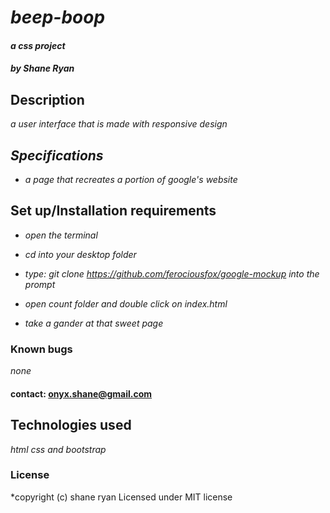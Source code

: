 # _beep-boop_

#### _a css project_

#### _by Shane Ryan_

## Description

_a user interface that is made with responsive design_

## _Specifications_

  * _a page that recreates a portion of google's website_

## Set up/Installation requirements

  * _open the terminal_

  * _cd into your desktop folder_

  * _type: git clone https://github.com/ferociousfox/google-mockup into the prompt_

  * _open count folder and double click on index.html_

  * _take a gander at that sweet page_



### Known bugs

_none_

#### contact: onyx.shane@gmail.com

## Technologies used

_html css and bootstrap_

### License

*copyright (c) shane ryan
Licensed under MIT license
